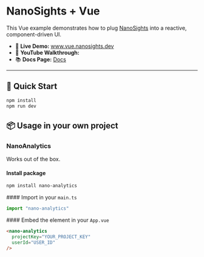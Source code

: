 # NanoSights + Vue

This Vue example demonstrates how to plug [NanoSights](https://www.nanosights.dev) into a reactive, component-driven UI.

- 🔗 **Live Demo:** www.vue.nanosights.dev  
- 🎥 **YouTube Walkthrough:**  
- 📚 **Docs Page:** [Docs](https://www.nanosights.dev/docs)

---

## 📄 Quick Start

```bash
npm install
npm run dev
```

## 📦 Usage in your own project

### NanoAnalytics

Works out of the box.

#### Install package

```bash
npm install nano-analytics
```

#### Import in your `main.ts`

```ts
import "nano-analytics"
```

#### Embed the element in your `App.vue`

```html
<nano-analytics
  projectKey="YOUR_PROJECT_KEY"
  userId="USER_ID"
/>
```
